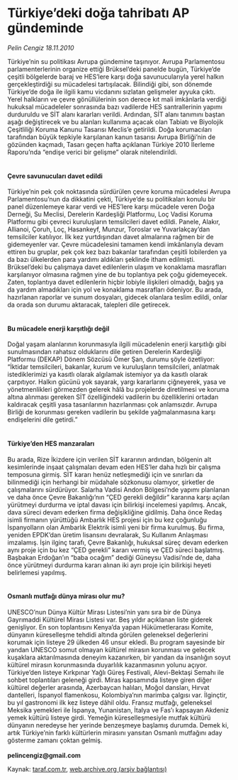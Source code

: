 # Türkiye’deki doğa tahribatı AP gündeminde

*Pelin Cengiz 18.11.2010*

<div class="yazi"><p>Türkiye’nin su politikası Avrupa gündemine taşınıyor. Avrupa Parlamentosu parlamenterlerinin organize ettiği Brüksel’deki panelde bugün, Türkiye’de çeşitli bölgelerde baraj ve HES’lere karşı doğa savunucularıyla yerel halkın gerçekleştirdiği su mücadelesi tartışılacak. Bilindiği gibi, son dönemde Türkiye’de doğa ile ilgili kamu vicdanını sızlatan gelişmeler ayyuka çıktı. Yerel halkların ve çevre gönüllülerinin son derece kıt mali imkânlarla verdiği hukuksal mücadeleler sonrasında bazı vadilerde HES santrallerinin yapımı durduruldu ve SİT alanı kararları verildi. Ardından, SİT alanı tanımını baştan aşağı değiştirecek ve bu alanları kullanıma açacak olan Tabiatı ve Biyolojik Çeşitliliği Koruma Kanunu Tasarısı Meclis’e getirildi. Doğa korumacıları tarafından büyük tepkiyle karşılanan kanun tasarısı Avrupa Birliği’nin de gözünden kaçmadı, Tasarı geçen hafta açıklanan Türkiye 2010 İlerleme Raporu’nda “endişe verici bir gelişme” olarak nitelendirildi. </p>
<p></p>
<h4><br/>Çevre savunucuları davet edildi </h4>
<p>Türkiye’nin pek çok noktasında sürdürülen çevre koruma mücadelesi Avrupa Parlamentosu’nun da dikkatini çekti, Türkiye’de su politikaları konulu bir panel düzenlemeye karar verdi ve HES’lere karşı mücadele veren Doğa Derneği, Su Meclisi, Derelerin Kardeşliği Platformu, Loç Vadisi Koruma Platformu gibi çevreci kuruluşların temsilcileri davet edildi. Panele, Alakır, Allianoi, Çoruh, Loç, Hasankeyf, Munzur, Toroslar ve Yuvarlakçay’dan temsilciler katılıyor. İlk kez yurtdışından davet almalarına rağmen bir de gidemeyenler var. Çevre mücadelesini tamamen kendi imkânlarıyla devam ettiren bu gruplar, pek çok kez bazı bakanlar tarafından çeşitli lobilerden ya da bazı ülkelerden para yardımı aldıkları şeklinde itham edilmişti. Brüksel’deki bu çalışmaya davet edilenlerin ulaşım ve konaklama masrafları karşılanıyor olmasına rağmen yine de bu toplantıya pek çoğu gidemeyecek. Zaten, toplantıya davet edilenlerin hiçbir lobiyle ilişkileri olmadığı, bağış ya da yardım almadıkları için yol ve konaklama masrafları ödeniyor. Bu arada, hazırlanan raporlar ve sunum dosyaları, gidecek olanlara teslim edildi, onlar da orada son durumu aktaracak, talepleri dile getirecek. </p>
<p></p>
<h4><br/>Bu mücadele enerji karşıtlığı değil </h4>
<p>Doğal yaşam alanlarının korunmasıyla ilgili mücadelenin enerji karşıtlığı gibi sunulmasından rahatsız olduklarını dile getiren Derelerin Kardeşliği Platformu (DEKAP) Dönem Sözcüsü Ömer Şan, durumu şöyle özetliyor: “İktidar temsilcileri, bakanlar, kurum ve kuruluşların temsilcileri, anlatmak istediklerimizi ya kasıtlı olarak algılamak istemiyor ya da kasıtlı olarak çarpıtıyor. Halkın gücünü yok sayarak, yargı kararlarını çiğneyerek, yasa ve yönetmenlikleri görmezden gelerek hâlâ bu projelerde diretilmesi ve koruma altına alınması gereken SİT özelliğindeki vadilerin bu özelliklerini ortadan kaldıracak çeşitli yasa tasarılarının hazırlanması çok anlamsızdır. Avrupa Birliği de korunması gereken vadilerin bu şekilde yağmalanmasına karşı endişelerini dile getirdi.”</p>
<p></p>
<h4><br/>Türkiye’den HES manzaraları </h4>
<p>Bu arada, Rize İkizdere için verilen SİT kararının ardından, bölgenin alt kesimlerinde inşaat çalışmaları devam eden HES’ler daha hızlı bir çalışma temposuna girmiş. SİT kararı henüz netleşmediği için ve sınırları da bilinmediği için herhangi bir müdahale sözkonusu olamıyor, şirketler de çalışmalarını sürdürüyor. Salarha Vadisi Andon Bölgesi’nde yapımı planlanan ve daha önce Çevre Bakanlığı’nın “ÇED gerekli değildir” kararına karşı açılan yürütmeyi durdurma ve iptal davası için bilirkişi incelemesi yapılmış. Ancak, dava süreci devam ederken firma değişikliğine gidilmiş. Daha önce Redaş isimli firmanın yürüttüğü Ambarlık HES projesi için bu kez çoğunluğu İspanyolların olan Ambarlık Elektrik isimli yeni bir firma kurulmuş. Bu firma, yeniden EPDK’dan üretim lisansını devralarak, Su Kullanım Anlaşması imzalamış. İşin ilginç tarafı, Çevre Bakanlığı, hukuksal süreç devam ederken aynı proje için bu kez “ÇED gerekli” kararı vermiş ve ÇED süreci başlatmış. Başbakan Erdoğan’ın “baba ocağım” dediği Güneysu Vadisi’nde de, daha önce yürütmeyi durdurma kararı alınan iki ayrı proje için bilirkişi heyeti belirlemesi yapılmış.</p>
<p></p>
<h4><br/>Osmanlı mutfağı dünya mirası olur mu?</h4>
<p>UNESCO’nun Dünya Kültür Mirası Listesi’nin yanı sıra bir de Dünya Gayrımaddi Kültürel Mirası Listesi var. Beş yıldır açıklanan liste giderek genişliyor. En son toplantısını Kenya’da yapan Hükümetlerarası Komite, dünyanın küreselleşme tehdidi altında görülen geleneksel değerlerini korumak için listeye 29 ülkeden 46 unsur ekledi. Bu program sayesinde bir yandan UNESCO somut olmayan kültürel mirasın korunması ve gelecek kuşaklara aktarılmasında deneyim kazanırken, bir yandan da insanlığın soyut kültürel mirasın korunmasında duyarlılık kazanmasının yolunu açıyor. Türkiye’den listeye Kırkpınar Yağlı Güreş Festivali, Alevi-Bektaşi Semahı ile sohbet toplantıları geleneği girdi. Miras kapsamında listeye giren diğer kültürel değerler arasında, Azerbaycan halıları, Moğol dansları, Hırvat dantelleri, İspanyol flamenkosu, Kolombiya’nın marimba çalgısı var. İlginçtir, bu yıl gastronomi ilk kez listeye dâhil oldu. Fransız mutfağı, geleneksel Meksika yemekleri ile İspanya, Yunanistan, İtalya ve Fas’ı kapsayan Akdeniz yemek kültürü listeye girdi. Yemeğin küreselleşmesiyle mutfak kültürü dünyanın neredeyse her yerinde benzeşmeye başlamış durumda. Demek ki, artık Türkiye’nin farklı kültürlerin mirasını yansıtan Osmanlı mutfağını aday gösterme zamanı çoktan gelmiş.<br/><br/><b>pelincengiz@gmail.com</b></p></div>

Kaynak: [taraf.com.tr](http://www.taraf.com.tr:80/pelin-cengiz/makale-turkiye-deki-doga-tahribati-ap-gundeminde.htm), [web.archive.org (arşiv bağlantısı)](http://web.archive.org/web/20101120140856/http://www.taraf.com.tr:80/pelin-cengiz/makale-turkiye-deki-doga-tahribati-ap-gundeminde.htm)
